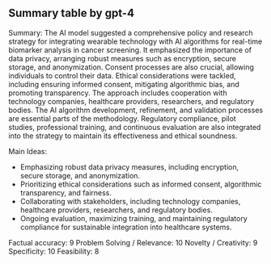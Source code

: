 ## Summary table by gpt-4
Summary: 
The AI model suggested a comprehensive policy and research strategy for integrating wearable technology with AI algorithms for real-time biomarker analysis in cancer screening. It emphasized the importance of data privacy, arranging robust measures such as encryption, secure storage, and anonymization. Consent processes are also crucial, allowing individuals to control their data. Ethical considerations were tackled, including ensuring informed consent, mitigating algorithmic bias, and promoting transparency. The approach includes cooperation with technology companies, healthcare providers, researchers, and regulatory bodies. The AI algorithm development, refinement, and validation processes are essential parts of the methodology. Regulatory compliance, pilot studies, professional training, and continuous evaluation are also integrated into the strategy to maintain its effectiveness and ethical soundness.

Main Ideas: 
- Emphasizing robust data privacy measures, including encryption, secure storage, and anonymization.
- Prioritizing ethical considerations such as informed consent, algorithmic transparency, and fairness.
- Collaborating with stakeholders, including technology companies, healthcare providers, researchers, and regulatory bodies.
- Ongoing evaluation, maximizing training, and maintaining regulatory compliance for sustainable integration into healthcare systems.

Factual accuracy: 9
Problem Solving / Relevance: 10
Novelty / Creativity: 9
Specificity: 10
Feasibility: 8